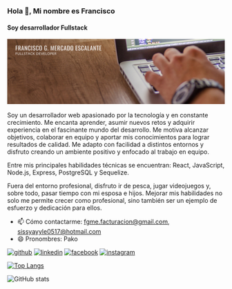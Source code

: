 ### Hola 👋, Mi nombre es Francisco
#### Soy desarrollador Fullstack
![Soy desarrollador Fullstack](https://github.com/pakomercado0517/PakoMercado/blob/main/Azul%20Vector%20Ilustraciones%20General%20LinkedIn%20Banner.png?raw=)

Soy un desarrollador web apasionado por la tecnología y en constante crecimiento. Me encanta aprender, asumir nuevos retos y adquirir experiencia en el fascinante mundo del desarrollo. Me motiva alcanzar objetivos, colaborar en equipo y aportar mis conocimientos para lograr resultados de calidad. Me adapto con facilidad a distintos entornos y disfruto creando un ambiente positivo y enfocado al trabajo en equipo.

Entre mis principales habilidades técnicas se encuentran: React, JavaScript, Node.js, Express, PostgreSQL y Sequelize.

Fuera del entorno profesional, disfruto ir de pesca, jugar videojuegos y, sobre todo, pasar tiempo con mi esposa e hijos. Mejorar mis habilidades no solo me permite crecer como profesional, sino también ser un ejemplo de esfuerzo y dedicación para ellos.

- 📫 Cómo contactarme: fgme.facturacion@gmail.com, sissyayyle0517@hotmail.com 
- 😄 Pronombres: Pako 


[<img src='https://cdn.jsdelivr.net/npm/simple-icons@3.0.1/icons/github.svg' alt='github' height='40'>](https://github.com/pakomercado0517)  [<img src='https://cdn.jsdelivr.net/npm/simple-icons@3.0.1/icons/linkedin.svg' alt='linkedin' height='40'>](https://www.linkedin.com/in/francisco-mercado-escalante/)  [<img src='https://cdn.jsdelivr.net/npm/simple-icons@3.0.1/icons/facebook.svg' alt='facebook' height='40'>](https://www.facebook.com/PakoMercado85)  [<img src='https://cdn.jsdelivr.net/npm/simple-icons@3.0.1/icons/instagram.svg' alt='instagram' height='40'>](https://www.instagram.com/pakomercado0517/)  

[![Top Langs](https://github-readme-stats.vercel.app/api/top-langs/?username=pakomercado0517)](https://github.com/anuraghazra/github-readme-stats)

![GitHub stats](https://github-readme-stats.vercel.app/api?username=pakomercado0517&show_icons=true)  

